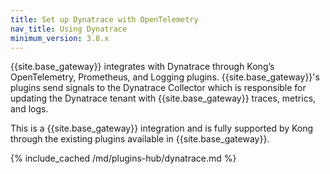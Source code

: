 ```yaml
---
title: Set up Dynatrace with OpenTelemetry
nav_title: Using Dynatrace
minimum_version: 3.8.x
---
```


<span class="badge premiumpartner"></span>

{{site.base_gateway}} integrates with Dynatrace through Kong’s OpenTelemetry, Prometheus, and Logging plugins. 
{{site.base_gateway}}'s plugins send signals to the Dynatrace Collector which is responsible for updating the Dynatrace tenant with {{site.base_gateway}} traces, metrics, and logs.

This is a {{site.base_gateway}} integration and is fully supported by Kong through the existing plugins available in {{site.base_gateway}}.

{% include_cached /md/plugins-hub/dynatrace.md %}